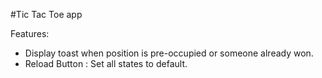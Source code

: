#Tic Tac Toe app



Features:
* Display toast when position is pre-occupied or someone already won.
* Reload Button : Set all states to default.
